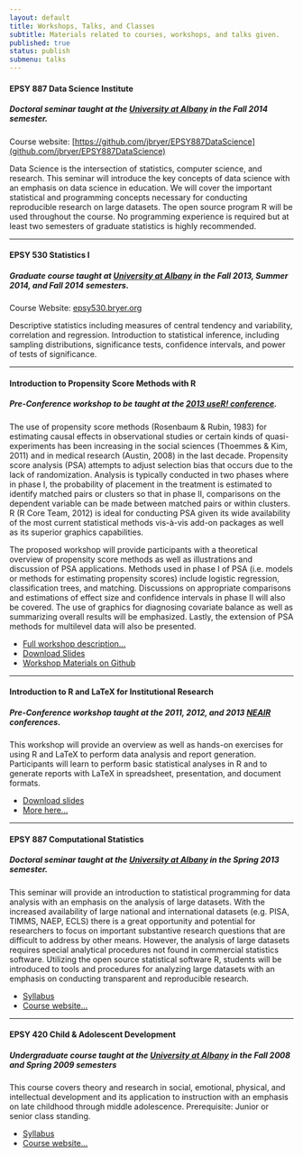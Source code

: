 ```yaml
---
layout: default	
title: Workshops, Talks, and Classes
subtitle: Materials related to courses, workshops, and talks given.
published: true
status: publish
submenu: talks
---
```

 
#### EPSY 887 Data Science Institute
##### Doctoral seminar taught at the [University at Albany](http://albany.edu) in the Fall 2014 semester.

Course website: [https://github.com/jbryer/EPSY887DataScience](github.com/jbryer/EPSY887DataScience)

Data Science is the intersection of statistics, computer science, and research. This seminar will introduce the key concepts of data science with an emphasis on data science in education. We will cover the important statistical and programming concepts necessary for conducting reproducible research on large datasets. The open source program R will be used throughout the course. No programming experience is required but at least two semesters of graduate statistics is highly recommended.


-------------------


#### EPSY 530 Statistics I
##### Graduate course taught at [University at Albany](http://albany.edu) in the Fall 2013, Summer 2014, and Fall 2014 semesters.

Course Website: [epsy530.bryer.org](http://epsy530.bryer.org)

Descriptive statistics including measures of central tendency and variability, correlation and regression. Introduction to statistical inference, including sampling distributions, significance tests, confidence intervals, and power of tests of significance.


-------------------

#### Introduction to Propensity Score Methods with R
##### Pre-Conference workshop to be taught at the [2013 useR! conference](http://www3.uclm.es/congresos/useR-2013).

The use of propensity score methods (Rosenbaum & Rubin, 1983) for estimating causal effects in observational studies or certain kinds of quasi-experiments has been increasing in the social sciences (Thoemmes & Kim, 2011) and in medical research (Austin, 2008) in the last decade. Propensity score analysis (PSA) attempts to adjust selection bias that occurs due to the lack of randomization. Analysis is typically conducted in two phases where in phase I, the probability of placement in the treatment is estimated to identify matched pairs or clusters so that in phase II, comparisons on the dependent variable can be made between matched pairs or within clusters. R (R Core Team, 2012) is ideal for conducting PSA given its wide availability of the most current statistical methods vis-à-vis add-on packages as well as its superior graphics capabilities.

The proposed workshop will provide participants with a theoretical overview of propensity score methods as well as illustrations and discussion of PSA applications. Methods used in phase I of PSA (i.e. models or methods for estimating propensity scores) include logistic regression, classification trees, and matching. Discussions on appropriate comparisons and estimations of effect size and confidence intervals in phase II will also be covered. The use of graphics for diagnosing covariate balance as well as summarizing overall results will be emphasized. Lastly, the extension of PSA methods for multilevel data will also be presented.

* [Full workshop description...](psaworkshop.html)
* [Download Slides](https://github.com/jbryer/IntroPSAwithR/blob/master/NEAIR2013%20Slides/Slides.pdf?raw=true)
* [Workshop Materials on Github](https://github.com/jbryer/IntroPSAwithR)


-------------------

#### Introduction to R and LaTeX for Institutional Research
##### Pre-Conference workshop taught at the 2011, 2012, and 2013 [NEAIR](http://neair.org) conferences.

This workshop will provide an overview as well as hands-on exercises for using R and LaTeX to perform data analysis and report generation. Participants will learn to perform basic statistical analyses in R and to generate reports with LaTeX in spreadsheet, presentation, and document formats.

* [Download slides](https://github.com/jbryer/IntroRandLaTeXforIR/blob/master/Slides/IntroRforIR-Presentation.pdf?raw=true)
* [More here...](https://github.com/jbryer/IntroRandLaTeXforIR)

-------------------


#### EPSY 887 Computational Statistics
##### Doctoral seminar taught at the [University at Albany](http://albany.edu) in the Spring 2013 semester.

This seminar will provide an introduction to statistical programming for data analysis with an emphasis on the analysis of large datasets. With the increased availability of large national and international datasets (e.g. PISA, TIMMS, NAEP, ECLS) there is a great opportunity and potential for researchers to focus on important substantive research questions that are difficult to address by other means. However, the analysis of large datasets requires special analytical procedures not found in commercial statistics software. Utilizing the open source statistical software R, students will be introduced to tools and procedures for analyzing large datasets with an emphasis on conducting transparent and reproducible research.

* [Syllabus](https://github.com/jbryer/CompStats/blob/master/Syllabus/CompStatsSyllabus.pdf?raw=true)
* [Course website...](https://github.com/jbryer/CompStats)

-------------------

#### EPSY 420 Child & Adolescent Development
##### Undergraduate course taught at the [University at Albany](http://albany.edu) in the Fall 2008 and Spring 2009 semesters

This course covers theory and research in social, emotional, physical, and intellectual development and its application to instruction with an emphasis on late childhood through middle adolescence. Prerequisite: Junior or senior class standing.

* [Syllabus](EPSY420-Spring2009-Syllabus.pdf)
* [Course website...](http://moodle.bryer.org/enrol/index.php?id=9)
